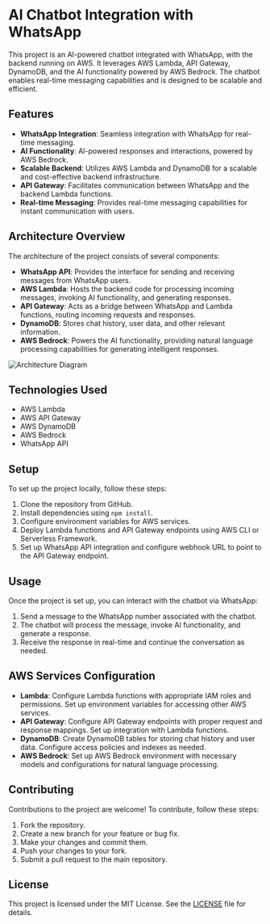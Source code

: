 # AI Chatbot Integration with WhatsApp

This project is an AI-powered chatbot integrated with WhatsApp, with the backend running on AWS. It leverages AWS Lambda, API Gateway, DynamoDB, and the AI functionality powered by AWS Bedrock. The chatbot enables real-time messaging capabilities and is designed to be scalable and efficient.

## Features

- **WhatsApp Integration**: Seamless integration with WhatsApp for real-time messaging.
- **AI Functionality**: AI-powered responses and interactions, powered by AWS Bedrock.
- **Scalable Backend**: Utilizes AWS Lambda and DynamoDB for a scalable and cost-effective backend infrastructure.
- **API Gateway**: Facilitates communication between WhatsApp and the backend Lambda functions.
- **Real-time Messaging**: Provides real-time messaging capabilities for instant communication with users.

## Architecture Overview

The architecture of the project consists of several components:

- **WhatsApp API**: Provides the interface for sending and receiving messages from WhatsApp users.
- **AWS Lambda**: Hosts the backend code for processing incoming messages, invoking AI functionality, and generating responses.
- **API Gateway**: Acts as a bridge between WhatsApp and Lambda functions, routing incoming requests and responses.
- **DynamoDB**: Stores chat history, user data, and other relevant information.
- **AWS Bedrock**: Powers the AI functionality, providing natural language processing capabilities for generating intelligent responses.

![Architecture Diagram](architecture_diagram.png)

## Technologies Used

- AWS Lambda
- AWS API Gateway
- AWS DynamoDB
- AWS Bedrock
- WhatsApp API

## Setup

To set up the project locally, follow these steps:

1. Clone the repository from GitHub.
2. Install dependencies using `npm install`.
3. Configure environment variables for AWS services.
4. Deploy Lambda functions and API Gateway endpoints using AWS CLI or Serverless Framework.
5. Set up WhatsApp API integration and configure webhook URL to point to the API Gateway endpoint.

## Usage

Once the project is set up, you can interact with the chatbot via WhatsApp:

1. Send a message to the WhatsApp number associated with the chatbot.
2. The chatbot will process the message, invoke AI functionality, and generate a response.
3. Receive the response in real-time and continue the conversation as needed.

## AWS Services Configuration

- **Lambda**: Configure Lambda functions with appropriate IAM roles and permissions. Set up environment variables for accessing other AWS services.
- **API Gateway**: Configure API Gateway endpoints with proper request and response mappings. Set up integration with Lambda functions.
- **DynamoDB**: Create DynamoDB tables for storing chat history and user data. Configure access policies and indexes as needed.
- **AWS Bedrock**: Set up AWS Bedrock environment with necessary models and configurations for natural language processing.

## Contributing

Contributions to the project are welcome! To contribute, follow these steps:

1. Fork the repository.
2. Create a new branch for your feature or bug fix.
3. Make your changes and commit them.
4. Push your changes to your fork.
5. Submit a pull request to the main repository.

## License

This project is licensed under the MIT License. See the [LICENSE](LICENSE) file for details.
